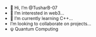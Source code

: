 - 👋 Hi, I’m @TusharB-07
- 👀 I’m interested in web3...
- 🌱 I’m currently learning C++...
- I’m looking to collaborate on projects...
- ψ Quantum Computing

<!---
TusharB-07/TusharB-07 is a ✨ special ✨ repository because its `README.md` (this file) appears on your GitHub profile.
You can click the Preview link to take a look at your changes.
--->
